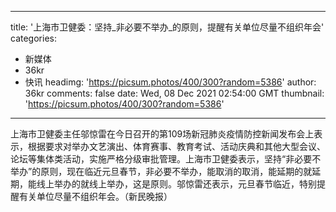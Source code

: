 
---
title: '上海市卫健委：坚持_非必要不举办_的原则，提醒有关单位尽量不组织年会'
categories: 
 - 新媒体
 - 36kr
 - 快讯
headimg: 'https://picsum.photos/400/300?random=5386'
author: 36kr
comments: false
date: Wed, 08 Dec 2021 02:54:00 GMT
thumbnail: 'https://picsum.photos/400/300?random=5386'
---

<div>   
上海市卫健委主任邬惊雷在今日召开的第109场新冠肺炎疫情防控新闻发布会上表示，根据要求对举办文艺演出、体育赛事、教育考试、活动庆典和其他大型会议、论坛等集体类活动，实施严格分级审批管理。上海市卫健委表示，坚持“非必要不举办”的原则，现在临近元旦春节，非必要不举办，能取消的取消，能延期的就延期，能线上举办的就线上举办，这是原则。邬惊雷还表示，元旦春节临近，特别提醒有关单位尽量不组织年会。（新民晚报）  
</div>
            